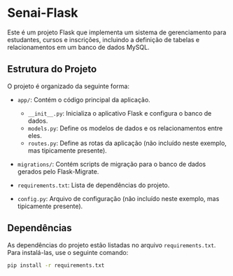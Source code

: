 # Senai-Flask

Este é um projeto Flask que implementa um sistema de gerenciamento para estudantes, cursos e inscrições, incluindo a definição de tabelas e relacionamentos em um banco de dados MySQL.

## Estrutura do Projeto

O projeto é organizado da seguinte forma:

- `app/`: Contém o código principal da aplicação.
  - `__init__.py`: Inicializa o aplicativo Flask e configura o banco de dados.
  - `models.py`: Define os modelos de dados e os relacionamentos entre eles.
  - `routes.py`: Define as rotas da aplicação (não incluído neste exemplo, mas tipicamente presente).

- `migrations/`: Contém scripts de migração para o banco de dados gerados pelo Flask-Migrate.

- `requirements.txt`: Lista de dependências do projeto.

- `config.py`: Arquivo de configuração (não incluído neste exemplo, mas tipicamente presente).

## Dependências

As dependências do projeto estão listadas no arquivo `requirements.txt`. Para instalá-las, use o seguinte comando:

```bash
pip install -r requirements.txt
